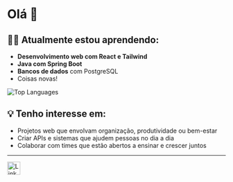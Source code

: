 # Olá 👋


## 👩‍💻 Atualmente estou aprendendo:

- **Desenvolvimento web com React e Tailwind**
- **Java com Spring Boot**
- **Bancos de dados** com PostgreSQL
- Coisas novas!

![Top Languages](https://github-readme-stats.vercel.app/api/top-langs/?username=barb1424&layout=compact&theme=dark)


## 💡 Tenho interesse em:

- Projetos web que envolvam organização, produtividade ou bem-estar
- Criar APIs e sistemas que ajudem pessoas no dia a dia
- Colaborar com times que estão abertos a ensinar e crescer juntos

---
<a href="https://www.linkedin.com/in/barbaravitoriaarantes/">
  <img src="https://cdn-icons-png.flaticon.com/512/174/174857.png" alt="LinkedIn" width="30"/>
</a>
